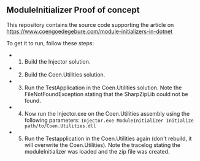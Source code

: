 ## ModuleInitializer Proof of concept

This repository contains the source code supporting the article on https://www.coengoedegebure.com/module-initializers-in-dotnet

To get it to run, follow these steps:

* 1) Build the Injector solution.
* 2) Build the Coen.Utilities solution.
* 3) Run the TestApplication in the Coen.Utilities solution. Note the FileNotFoundException stating that the SharpZipLib could not be found.
* 4) Now run the Injector.exe on the Coen.Utilities assembly using the following parameters:
		`Injector.exe ModuleInitializer Initialize path/to/Coen.Utilities.dll`
* 5) Run the Testapplication in the Coen.Utilities again (don't rebuild, it will overwrite the Coen.Utilities). Note the tracelog stating the moduleInitializer was loaded and the zip file was created.